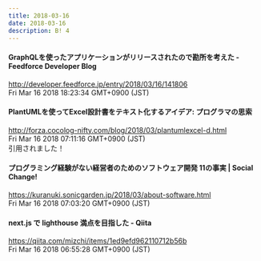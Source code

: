 ```yaml
---
title: 2018-03-16
date: 2018-03-16
description: B! 4
---
```


#### GraphQLを使ったアプリケーションがリリースされたので勘所を考えた - Feedforce Developer Blog
http://developer.feedforce.jp/entry/2018/03/16/141806<br>
Fri Mar 16 2018 18:23:34 GMT+0900 (JST)<br>


#### PlantUMLを使ってExcel設計書をテキスト化するアイデア: プログラマの思索
http://forza.cocolog-nifty.com/blog/2018/03/plantumlexcel-d.html<br>
Fri Mar 16 2018 07:11:16 GMT+0900 (JST)<br>
引用されました！


#### プログラミング経験がない経営者のためのソフトウェア開発 11の事実 | Social Change!
https://kuranuki.sonicgarden.jp/2018/03/about-software.html<br>
Fri Mar 16 2018 07:03:20 GMT+0900 (JST)<br>


#### next.js で lighthouse 満点を目指した - Qiita
https://qiita.com/mizchi/items/1ed9efd962110712b56b<br>
Fri Mar 16 2018 06:55:28 GMT+0900 (JST)<br>


